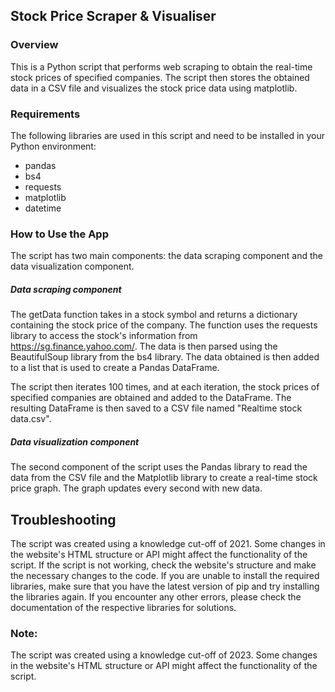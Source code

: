 ## Stock Price Scraper & Visualiser
### Overview
This is a Python script that performs web scraping to obtain the real-time stock prices of specified companies. The script then stores the obtained data in a CSV file and visualizes the stock price data using matplotlib.

### Requirements
The following libraries are used in this script and need to be installed in your Python environment:

- pandas
- bs4
- requests
- matplotlib
- datetime



### How to Use the App
The script has two main components: the data scraping component and the data visualization component.

##### Data scraping component

The getData function takes in a stock symbol and returns a dictionary containing the stock price of the company. The function uses the requests library to access the stock's information from https://sg.finance.yahoo.com/. The data is then parsed using the BeautifulSoup library from the bs4 library. The data obtained is then added to a list that is used to create a Pandas DataFrame.

The script then iterates 100 times, and at each iteration, the stock prices of specified companies are obtained and added to the DataFrame. The resulting DataFrame is then saved to a CSV file named "Realtime stock data.csv".

##### Data visualization component
The second component of the script uses the Pandas library to read the data from the CSV file and the Matplotlib library to create a real-time stock price graph. The graph updates every second with new data.


## Troubleshooting
The script was created using a knowledge cut-off of 2021. Some changes in the website's HTML structure or API might affect the functionality of the script. If the script is not working, check the website's structure and make the necessary changes to the code.
If you are unable to install the required libraries, make sure that you have the latest version of pip and try installing the libraries again.
If you encounter any other errors, please check the documentation of the respective libraries for solutions.

### Note:
The script was created using a knowledge cut-off of 2023. Some changes in the website's HTML structure or API might affect the functionality of the script.
